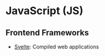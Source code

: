 # JavaScript (JS)

## Frontend Frameworks

* [Svelte](https://svelte.dev/): Compiled web applications